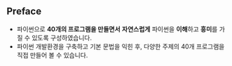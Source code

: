 ## Preface
- 파이썬으로 **40개의 프로그램을 만들면서** **자연스럽게** 파이썬을 **이해**하고 **흥미**를 가질 수 있도록 구성하였습니다.
- 파이썬 개발환경을 구축하고 기본 문법을 익힌 후, 다양한 주제의 40개 프로그램을 직접 만들어 볼 수 있습니다.